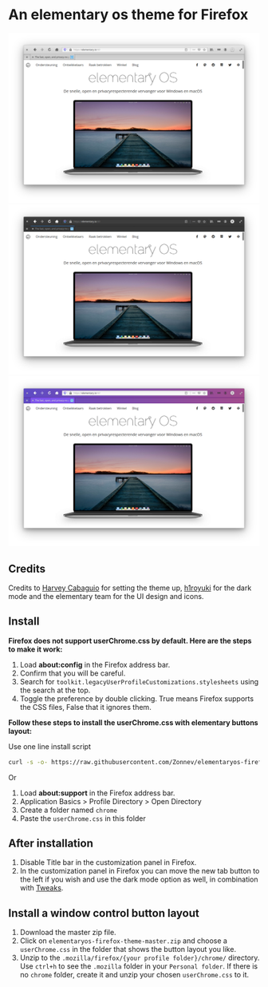 # An elementary os theme for Firefox

![Screenshot](Screenshot_normalmode_hera.png)
![Screenshot](Screenshot_darkmode_hera.png)
![Screenshot](Screenshot_privatemode_hera.png)

## Credits

Credits to [Harvey Cabaguio](https://github.com/harveycabaguio/firefox-elementary-theme) for setting the theme up, [h1royuki](https://github.com/h1royuki/firefox-elementary-theme) for the dark mode and the elementary team for the UI design and icons.

## Install

**Firefox does not support userChrome.css by default. Here are the steps to make it work:**

  1. Load **about:config** in the Firefox address bar.
  2. Confirm that you will be careful.
  3. Search for `toolkit.legacyUserProfileCustomizations.stylesheets` using the search at the top.
  4. Toggle the preference by double clicking. True means Firefox supports the CSS files, False that it ignores them.

**Follow these steps to install the userChrome.css with elementary buttons layout:**

Use one line install script

```bash
curl -s -o- https://raw.githubusercontent.com/Zonnev/elementaryos-firefox-theme/master/install.sh | bash
```

Or

  1. Load **about:support** in the Firefox address bar.
  2. Application Basics > Profile Directory > Open Directory
  3. Create a folder named `chrome`
  4. Paste the `userChrome.css` in this folder
  
## After installation

1. Disable Title bar in the customization panel in Firefox. 
2. In the customization panel in Firefox you can move the new tab button to the left if you wish and use the dark mode option as well, in combination with [Tweaks](https://github.com/elementary-tweaks/elementary-tweaks).

## Install a window control button layout

1. Download the master zip file.
2. Click on `elementaryos-firefox-theme-master.zip` and choose a `userChrome.css` in the folder that shows the button layout you like.
3. Unzip to the `.mozilla/firefox/{your profile folder}/chrome/` directory. Use `ctrl+h` to see the `.mozilla` folder in your `Personal folder`. If there is no `chrome` folder, create it and unzip your chosen `userChrome.css` to it.
